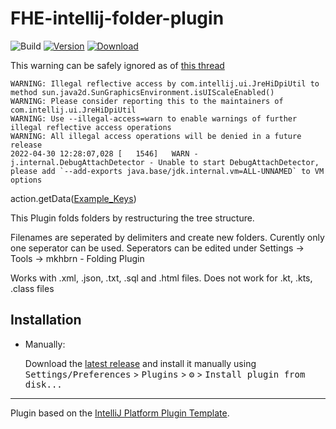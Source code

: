 # FHE-intellij-folder-plugin

![Build](https://github.com/KhbrnDev/FHE-intellij-folder-plugin/workflows/Build/badge.svg)
[![Version](https://img.shields.io/jetbrains/plugin/v/PLUGIN_ID.svg)](https://plugins.jetbrains.com/plugin/PLUGIN_ID)
[![Download](https://img.shields.io/jetbrains/plugin/d/PLUGIN_ID.svg)](https://github.com/mkhbrn/FHE-intellij-folder-plugin/releases/latest)




This warning can be safely ignored as of [this thread](https://intellij-support.jetbrains.com/hc/en-us/community/posts/360010413299-Unexplained-Illegal-Reflective-Access-Operation-on-JreHiDpiUtil)

```WARNING: An illegal reflective access operation has occurred
WARNING: Illegal reflective access by com.intellij.ui.JreHiDpiUtil to method sun.java2d.SunGraphicsEnvironment.isUIScaleEnabled()
WARNING: Please consider reporting this to the maintainers of com.intellij.ui.JreHiDpiUtil
WARNING: Use --illegal-access=warn to enable warnings of further illegal reflective access operations
WARNING: All illegal access operations will be denied in a future release
2022-04-30 12:28:07,028 [   1546]   WARN - j.internal.DebugAttachDetector - Unable to start DebugAttachDetector, please add `--add-exports java.base/jdk.internal.vm=ALL-UNNAMED` to VM options 
```

action.getData([Example_Keys](https://upsource.jetbrains.com/idea-ce/file/idea-ce-4d741bc560dd19306d4624d7c8a88aea537f4e6f/platform/editor-ui-api/src/com/intellij/openapi/actionSystem/CommonDataKeys.java?_ga=2.128695436.1017619852.1651310593-1403583720.1649957955))




<!-- Plugin description -->
This Plugin folds folders by restructuring the tree structure.

Filenames are seperated by delimiters and create new folders.
Curently only one seperator can be used.
Seperators can be edited under Settings -> Tools -> mkhbrn - Folding Plugin

Works with .xml, .json, .txt, .sql and .html files.
Does not work for .kt, .kts, .class files  
<!-- Plugin description end -->

## Installation

  
- Manually:

  Download the [latest release](https://github.com/mkhbrn/FHE-intellij-folder-plugin/releases/latest) and install it manually using
  <kbd>Settings/Preferences</kbd> > <kbd>Plugins</kbd> > <kbd>⚙️</kbd> > <kbd>Install plugin from disk...</kbd>


---
Plugin based on the [IntelliJ Platform Plugin Template][template].

[template]: https://github.com/JetBrains/intellij-platform-plugin-template

